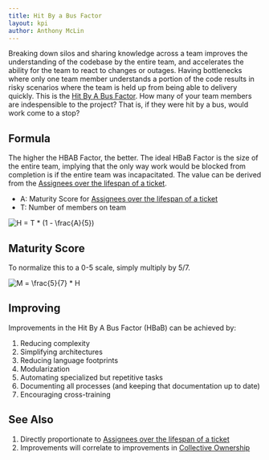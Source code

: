```yaml
---
title: Hit By a Bus Factor
layout: kpi
author: Anthony McLin
---
```

Breaking down silos and sharing knowledge across a team improves the understanding of the codebase by the entire team, and accelerates the ability for the team to react to changes or outages. Having bottlenecks where only one team member understands a portion of the code results in risky scenarios where the team is held up from being able to delivery quickly. This is the [Hit By A Bus Factor](https://en.wikipedia.org/wiki/Bus_factor). How many of your team members are indespensible to the project? That is, if they were hit by a bus, would work come to a stop?

## Formula
The higher the HBAB Factor, the better. The ideal HBaB Factor is the size of the entire team, implying that the only way work would be blocked from completion is if the entire team was incapacitated. The value can be derived from the [Assignees over the lifespan of a ticket](assignees-over-lifespan-of-ticket.html).
* A: Maturity Score for [Assignees over the lifespan of a ticket](assignees-over-lifespan-of-ticket.html)
* T: Number of members on team

<img src="https://latex.codecogs.com/gif.latex?H&space;=&space;T&space;*&space;(1&space;-&space;\frac{A}{5})" title="H = T * (1 - \frac{A}{5})" />

## Maturity Score
To normalize this to a 0-5 scale, simply multiply by 5/7.

<img src="https://latex.codecogs.com/gif.latex?M&space;=&space;\frac{5}{7}&space;*&space;H" title="M = \frac{5}{7} * H" />

## Improving
Improvements in the Hit By A Bus Factor (HBaB) can be achieved by:
1. Reducing complexity
  1. Simplifying architectures
  2. Reducing language footprints
  3. Modularization
  4. Automating specialized but repetitive tasks
2. Documenting all processes (and keeping that documentation up to date)
3. Encouraging cross-training

## See Also
1. Directly proportionate to [Assignees over the lifespan of a ticket](assignees-over-lifespan-of-ticket.html)
2. Improvements will correlate to improvements in [Collective Ownership](collective-ownership.html)